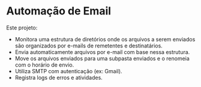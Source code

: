 # Automação de Email

Este projeto:
 - Monitora uma estrutura de diretórios onde os arquivos a serem enviados são organizados por e-mails de remetentes e destinatários.
 - Envia automaticamente arquivos por e-mail com base nessa estrutura.
 - Move os arquivos enviados para uma subpasta enviados e o renomeia com o horário de envio.
 - Utiliza SMTP com autenticação (ex: Gmail).
 - Registra logs de erros e atividades.
